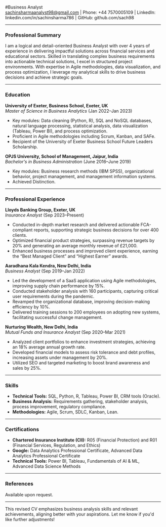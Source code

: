#Business Analyst  
sachinsharmaanalyst98@gmail.com | Phone: +44 7570005109 | LinkedIn: linkedin.com/in/sachinsharma786 | GitHub: github.com/sach98  

---

### **Professional Summary**  
I am a logical and detail-oriented Business Analyst with over 4 years of experience in delivering impactful solutions across financial services and educational sectors. Skilled in translating complex business requirements into actionable technical solutions, I excel in structured project environments. With expertise in Agile methodologies, data visualization, and process optimization, I leverage my analytical skills to drive business decisions and achieve strategic goals.

---

### **Education**  

**University of Exeter, Business School, Exeter, UK**  
*Master of Science in Business Analytics* (Jan 2022–Jan 2023)  
- Key modules: Data cleaning (Python, R), SQL and NoSQL databases, natural language processing, statistical analysis, data visualization (Tableau, Power BI), and process optimization.  
- Proficient in Agile methodologies including Scrum, Kanban, and SAFe.  
- Recipient of the University of Exeter Business School Future Leaders Scholarship.  

**OPJS University, School of Management, Jaipur, India**  
*Bachelor's in Business Administration* (June 2016–June 2019)  
- Key modules: Business research methods (IBM SPSS), organizational behavior, project management, and management information systems.  
- Achieved Distinction.  

---

### **Professional Experience**  

**Lloyds Banking Group, Exeter, UK**  
*Insurance Analyst* (Sep 2023–Present)  
- Conducted in-depth market research and delivered actionable FCA-compliant reports, supporting strategic business decisions for over 400 clients.  
- Optimized financial product strategies, surpassing revenue targets by 20% and generating an average monthly revenue of £21,000.  
- Enhanced business processes and improved client experience, earning the “Best Managed Client” and “Highest Earner” awards.  

**Aaradhana Kala Kendra, New Delhi, India**  
*Business Analyst* (Sep 2019–Jan 2022)  
- Led the development of a SaaS application using Agile methodologies, improving supply chain performance by 15%.  
- Conducted stakeholder analysis with 160 participants, capturing critical user requirements during the pandemic.  
- Revamped the organizational database, improving decision-making efficiency by 10%.  
- Delivered training sessions to 200 employees on adopting new systems, facilitating successful change management.  

**Nurturing Wealth, New Delhi, India**  
*Mutual Funds and Insurance Analyst* (Sep 2020–Mar 2021)  
- Analyzed client portfolios to enhance investment strategies, achieving an 18% average annual growth rate.  
- Developed financial models to assess risk tolerance and debt profiles, increasing assets under management by 20%.  
- Utilized SEO and targeted marketing to boost brand awareness and sales by 25%.  

---

### **Skills**  

- **Technical Tools:** SQL, Python, R, Tableau, Power BI, CRM tools (Oracle).  
- **Business Analysis:** Requirements gathering, stakeholder analysis, process improvement, regulatory compliance.  
- **Methodologies:** Agile, Scrum, SDLC, Kanban, Lean.  

---

### **Certifications**  

- **Chartered Insurance Institute (CII):** R05 (Financial Protection) and R01 (Financial Services, Regulation, and Ethics)  
- **Google:** Data Analytics Professional Certificate, Advanced Data Analytics Professional Certificate  
- **Technical Tools:** Power BI, Tableau, Fundamentals of AI & ML, Advanced Data Science Methods  

---

### **References**  
Available upon request.

---

This revised CV emphasizes business analysis skills and relevant achievements, aligning better with your aspirations. Let me know if you'd like further adjustments!
